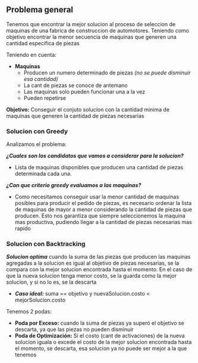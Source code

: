 ## Problema general

Tenemos que encontrar la mejor solucion al proceso de seleccion de maquinas de una fabrica de construccion de automotores. Teniendo como objetivo encontrar la menor secuencia de maquinas que generen una cantidad especifica de piezas

Teniendo en cuenta:

- **Maquinas**
    - Producen un numero determinado de piezas *(no se puede disminuir esa cantidad)*
    - La cant de piezas se conoce de antemano
    - Las maquinas solo pueden funcionar una a la vez
    - Pueden repetirse

**Objetivo:** Conseguir el conjuto solucion con la cantidad minima de maquinas que generen la cantidad de piezas necesarias

### Solucion con Greedy

Analizamos el problema:

***¿Cuales son los candidatos que vamos a considerar para la solucion?***

- Lista de maquinas disponibles que producen una cantidad de piezas determinada cada una.

***¿Con que criterio greedy evaluamos a las maquinas?***

- Como necesitamos conseguir usar la menor cantidad de maquinas posibles para producir el pedido de piezas, es necesario ordenar la lista de maquinas de mayor a menor considerando la cantidad de piezas que producen. Esto nos garantiza que siempre seleccionemos la maquina mas productiva, pudiendo llegar a la cantidad de piezas necesarias mas rapido

### Solucion con Backtracking

***Solucion optima*** cuando la suma de las piezas que producen las maquinas agregadas a la solucion es igual al objetivo de piezas necesarias, se la compara con la mejor solucion encontrada hasta el momento. En el caso de que la nueva solucion tenga menor costo, se la guarda como la mejor solucion, y si no lo es, se la descarta

- ***Caso ideal:*** suma == objetivo y nuevaSolucion.costo < mejorSolucion.costo
  
Tenemos 2 podas: 

- **Poda por Exceso:** cuando la suma de piezas ya superó el objetivo se descarta, ya que las piezas no pueden disminuir
- **Poda de Optimización:** Si el costo (cant de activaciones) de la nueva solucion iguala o excede el costo de la mejor solucion encontrada hasta el momento, se descarta, esa solucion ya no puede ser mejor a la que tenemos



